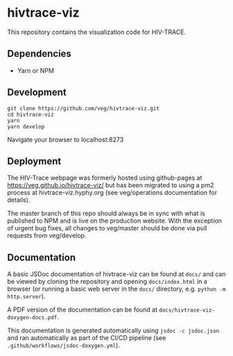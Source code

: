 # hivtrace-viz

This repository contains the visualization code for HIV-TRACE.

## Dependencies

- Yarn or NPM

## Development

```
git clone https://github.com/veg/hivtrace-viz.git
cd hivtrace-viz
yarn
yarn develop
```

Navigate your browser to localhost:8273

## Deployment

The HIV-Trace webpage was formerly hosted using github-pages at https://veg.github.io/hivtrace-viz/ but has been migrated to using a pm2 process at hivtrace-viz.hyphy.org (see veg/operations documentation for details).

The master branch of this repo should always be in sync with what is published to NPM and is live on the production website. With the exception of urgent bug fixes, all changes to veg/master should be done via pull requests from veg/develop.


## Documentation

A basic JSDoc documentation of hivtrace-viz can be found at `docs/` and can be viewed by cloning the repository and opening `docs/index.html` in a browser (or running a basic web server in the `docs/` directory, e.g. `python -m http.server`).

A PDF version of the documentation can be found at `docs/hivtrace-viz-doxygen-docs.pdf`.

This documentation is generated automatically using `jsdoc -c jsdoc.json` and ran automatically as part of the CI/CD pipeline (see `.github/workflows/jsdoc-doxygen.yml`).